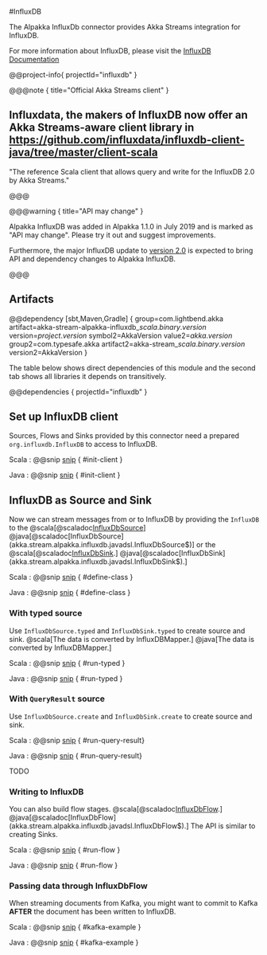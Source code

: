 #InfluxDB

The Alpakka InfluxDb connector provides Akka Streams integration for InfluxDB.

For more information about InfluxDB, please visit the [InfluxDB Documentation](https://docs.influxdata.com/)

@@project-info{ projectId="influxdb" }

@@@note { title="Official Akka Streams client" }

## Influxdata, the makers of InfluxDB now offer an Akka Streams-aware client library in https://github.com/influxdata/influxdb-client-java/tree/master/client-scala 

"The reference Scala client that allows query and write for the InfluxDB 2.0 by Akka Streams."

@@@


@@@warning { title="API may change" }

Alpakka InfluxDB was added in Alpakka 1.1.0 in July 2019 and is marked as "API may change". Please try it out and suggest improvements.

Furthermore, the major InfluxDB update to [version 2.0](https://www.influxdata.com/products/influxdb) is expected to bring API and dependency changes to Alpakka InfluxDB.

@@@




## Artifacts

@@dependency [sbt,Maven,Gradle] {
  group=com.lightbend.akka
  artifact=akka-stream-alpakka-influxdb_$scala.binary.version$
  version=$project.version$
  symbol2=AkkaVersion
  value2=$akka.version$
  group2=com.typesafe.akka
  artifact2=akka-stream_$scala.binary.version$
  version2=AkkaVersion
}

The table below shows direct dependencies of this module and the second tab shows all libraries it depends on transitively.

@@dependencies { projectId="influxdb" }

## Set up InfluxDB client

Sources, Flows and Sinks provided by this connector need a prepared `org.influxdb.InfluxDB` to
access to InfluxDB.

Scala
: @@snip [snip](/influxdb/src/test/scala/docs/scaladsl/InfluxDbTest.scala) { #init-client }

Java
: @@snip [snip](/influxdb/src/test/java/docs/javadsl/InfluxDbJUnitTest.java) { #init-client }

## InfluxDB as Source and Sink

Now we can stream messages from or to InfluxDB by providing the `InfluxDB` to the
@scala[@scaladoc[InfluxDbSource](akka.stream.alpakka.influxdb.scaladsl.InfluxDbSource$)]
@java[@scaladoc[InfluxDbSource](akka.stream.alpakka.influxdb.javadsl.InfluxDbSource$)]
or the
@scala[@scaladoc[InfluxDbSink](akka.stream.alpakka.influxdb.scaladsl.InfluxDbSink$).]
@java[@scaladoc[InfluxDbSink](akka.stream.alpakka.influxdb.javadsl.InfluxDbSink$).]


Scala
: @@snip [snip](/influxdb/src/test/scala/docs/scaladsl/InfluxDbSpecCpu.java) { #define-class }

Java
: @@snip [snip](/influxdb/src/test/java/docs/javadsl/InfluxDbCpu.java) { #define-class }

### With typed source

Use `InfluxDbSource.typed` and `InfluxDbSink.typed` to create source and sink.
@scala[The data is converted by InfluxDBMapper.]
@java[The data is converted by InfluxDBMapper.]

Scala
: @@snip [snip](/influxdb/src/test/scala/docs/scaladsl/InfluxDbSpec.scala) { #run-typed }

Java
: @@snip [snip](/influxdb/src/test/java/docs/javadsl/InfluxDbTest.java) { #run-typed }

### With `QueryResult` source

Use `InfluxDbSource.create` and `InfluxDbSink.create` to create source and sink.

Scala
: @@snip [snip](/influxdb/src/test/scala/docs/scaladsl/InfluxDbSpec.scala) { #run-query-result}

Java
: @@snip [snip](/influxdb/src/test/java/docs/javadsl/InfluxDbTest.java) { #run-query-result}

TODO

### Writing to InfluxDB

You can also build flow stages. 
@scala[@scaladoc[InfluxDbFlow](akka.stream.alpakka.influxdb.scaladsl.InfluxDbFlow$).]
@java[@scaladoc[InfluxDbFlow](akka.stream.alpakka.influxdb.javadsl.InfluxDbFlow$).]
The API is similar to creating Sinks.

Scala
: @@snip [snip](/influxdb/src/test/scala/docs/scaladsl/FlowSpec.scala) { #run-flow }

Java
: @@snip [snip](/influxdb/src/test/java/docs/javadsl/InfluxDbTest.java) { #run-flow }

### Passing data through InfluxDbFlow 

When streaming documents from Kafka, you might want to commit to Kafka **AFTER** the document has been written to InfluxDB.

Scala
: @@snip [snip](/influxdb/src/test/scala/docs/scaladsl/FlowSpec.scala) { #kafka-example }

Java
: @@snip [snip](/influxdb/src/test/java/docs/javadsl/InfluxDbTest.java) { #kafka-example }



